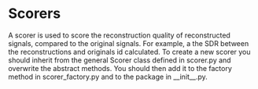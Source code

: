 # Scorers

A scorer is used to score the reconstruction quality of reconstructed signals, compared to the
original signals. For example, a the SDR between the reconstructions and originals id calculated.
To create a new scorer you should inherit from the general Scorer class defined in scorer.py and 
overwrite the abstract methods. You should then add it to the factory method in 
scorer_factory.py and to the package in \_\_init\_\_.py.

